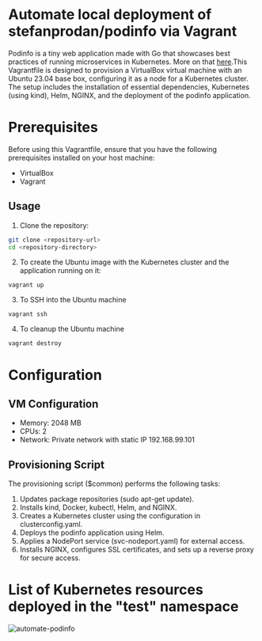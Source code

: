 # Automate local deployment of stefanprodan/podinfo via Vagrant

Podinfo is a tiny web application made with Go that showcases best practices of running microservices in Kubernetes. More on that [here](https://github.com/stefanprodan/podinfo).This Vagrantfile is designed to provision a VirtualBox virtual machine with an Ubuntu 23.04 base box, configuring it as a node for a Kubernetes cluster. The setup includes the installation of essential dependencies, Kubernetes (using kind), Helm, NGINX, and the deployment of the podinfo application.

# Prerequisites
Before using this Vagrantfile, ensure that you have the following prerequisites installed on your host machine:
* VirtualBox
* Vagrant


## Usage
1. Clone the repository:
```bash
git clone <repository-url>
cd <repository-directory>
```
2. To create the Ubuntu image with the Kubernetes cluster and the application running on it:
```
vagrant up 
```
3. To SSH into the Ubuntu machine
```
vagrant ssh
```
4. To cleanup the Ubuntu machine
```
vagrant destroy 
```

# Configuration
## VM Configuration
* Memory: 2048 MB
* CPUs: 2
* Network: Private network with static IP 192.168.99.101

## Provisioning Script
The provisioning script ($common) performs the following tasks:

1. Updates package repositories (sudo apt-get update).
2. Installs kind, Docker, kubectl, Helm, and NGINX.
3. Creates a Kubernetes cluster using the configuration in clusterconfig.yaml.
4. Deploys the podinfo application using Helm.
5. Applies a NodePort service (svc-nodeport.yaml) for external access.
6. Installs NGINX, configures SSL certificates, and sets up a reverse proxy for secure access.

# List of Kubernetes resources deployed in the "test" namespace
![automate-podinfo](https://github.com/S7aso1/vagrant-podinfo-cluster/assets/54038482/6f604855-ebff-440b-ad4b-1645d262c799)

